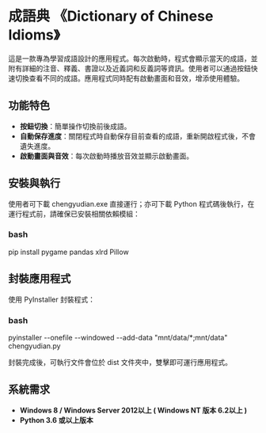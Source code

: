 # 成語典 《Dictionary of Chinese Idioms》

這是一款專為學習成語設計的應用程式。每次啟動時，程式會顯示當天的成語，並附有詳細的注音、釋義、書證以及近義詞和反義詞等資訊。使用者可以通過按鈕快速切換查看不同的成語。應用程式同時配有啟動畫面和音效，增添使用體驗。

## 功能特色
- **按鈕切換**：簡單操作切換前後成語。
- **自動保存進度**：關閉程式時自動保存目前查看的成語，重新開啟程式後，不會遺失進度。
- **啟動畫面與音效**：每次啟動時播放音效並顯示啟動畫面。

## 安裝與執行
使用者可下載 chengyudian.exe 直接運行；亦可下載 Python 程式碼後執行，在運行程式前，請確保已安裝相關依賴模組：
### bash
pip install pygame pandas xlrd Pillow

## 封裝應用程式
使用 PyInstaller 封裝程式：
### bash
pyinstaller --onefile --windowed --add-data "mnt/data/*;mnt/data" chengyudian.py

封裝完成後，可執行文件會位於 dist 文件夾中，雙擊即可運行應用程式。

## 系統需求
- **Windows 8 / Windows Server 2012以上 ( Windows NT 版本 6.2以上 )**
- **Python 3.6 或以上版本**
